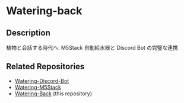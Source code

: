 # Watering-back

## Description

植物と会話する時代へ: M5Stack 自動給水器と Discord Bot の完璧な連携

<!-- 関連リポジトリ -->

## Related Repositories

- [Watering-Discord-Bot](https://github.com/hitto-hub/Watering-discord-bot)
- [Watering-M5Stack](https://github.com/hitto-hub/M5StackWatering)
- [Watering-Back](https://github.com/hitto-hub/Watering-back) (this repository)
